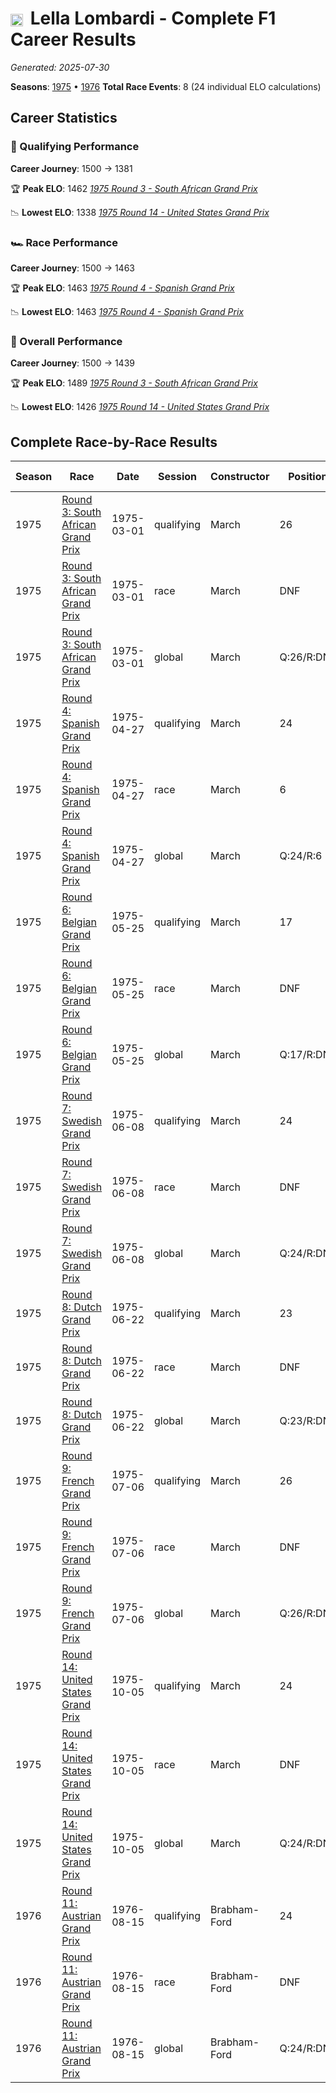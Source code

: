 # <img src="https://upload.wikimedia.org/wikipedia/commons/0/03/Flag_of_Italy.svg" alt="Italy" width="20" height="auto" style="vertical-align: middle; margin-right: 5px;" onerror="this.outerHTML='🇮🇹'; this.style.marginRight='5px';"/> Lella Lombardi - Complete F1 Career Results

*Generated: 2025-07-30*

**Seasons**: [1975](../results/1975-season-report.md) • [1976](../results/1976-season-report.md)
**Total Race Events**: 8 (24 individual ELO calculations)

## Career Statistics

### 🏁 Qualifying Performance
**Career Journey**: 1500 → 1381

🏆 **Peak ELO**: 1462
   *[1975 Round 3 - South African Grand Prix](../results/1975-season-report.md#round-3-south-african-grand-prix)*

📉 **Lowest ELO**: 1338
   *[1975 Round 14 - United States Grand Prix](../results/1975-season-report.md#round-14-united-states-grand-prix)*

### 🏎️ Race Performance
**Career Journey**: 1500 → 1463

🏆 **Peak ELO**: 1463
   *[1975 Round 4 - Spanish Grand Prix](../results/1975-season-report.md#round-4-spanish-grand-prix)*

📉 **Lowest ELO**: 1463
   *[1975 Round 4 - Spanish Grand Prix](../results/1975-season-report.md#round-4-spanish-grand-prix)*

### 🌟 Overall Performance
**Career Journey**: 1500 → 1439

🏆 **Peak ELO**: 1489
   *[1975 Round 3 - South African Grand Prix](../results/1975-season-report.md#round-3-south-african-grand-prix)*

📉 **Lowest ELO**: 1426
   *[1975 Round 14 - United States Grand Prix](../results/1975-season-report.md#round-14-united-states-grand-prix)*


## Complete Race-by-Race Results

| Season | Race | Date | Session | Constructor | Position | Starting ELO | ELO Change | Final ELO | Teammate |
|--------|------|------|---------|-------------|----------|--------------|------------|-----------|----------|
| 1975 | [Round 3: South African Grand Prix](../results/1975-season-report.md#round-3-south-african-grand-prix) | 1975-03-01 | qualifying | March | 26 | 1500 | -38 | 1462 | <img src="https://upload.wikimedia.org/wikipedia/commons/0/03/Flag_of_Italy.svg" alt="Italy" width="20" height="auto" style="vertical-align: middle; margin-right: 5px;" onerror="this.outerHTML='🇮🇹'; this.style.marginRight='5px';"/> Vittorio Brambilla |
| 1975 | [Round 3: South African Grand Prix](../results/1975-season-report.md#round-3-south-african-grand-prix) | 1975-03-01 | race | March | DNF | 1500 | N/A | 1500 | <img src="https://upload.wikimedia.org/wikipedia/commons/0/03/Flag_of_Italy.svg" alt="Italy" width="20" height="auto" style="vertical-align: middle; margin-right: 5px;" onerror="this.outerHTML='🇮🇹'; this.style.marginRight='5px';"/> Vittorio Brambilla |
| 1975 | [Round 3: South African Grand Prix](../results/1975-season-report.md#round-3-south-african-grand-prix) | 1975-03-01 | global | March | Q:26/R:DNF | 1500 | -11 | 1489 | <img src="https://upload.wikimedia.org/wikipedia/commons/0/03/Flag_of_Italy.svg" alt="Italy" width="20" height="auto" style="vertical-align: middle; margin-right: 5px;" onerror="this.outerHTML='🇮🇹'; this.style.marginRight='5px';"/> Vittorio Brambilla |
| 1975 | [Round 4: Spanish Grand Prix](../results/1975-season-report.md#round-4-spanish-grand-prix) | 1975-04-27 | qualifying | March | 24 | 1462 | -31 | 1430 | <img src="https://upload.wikimedia.org/wikipedia/commons/0/03/Flag_of_Italy.svg" alt="Italy" width="20" height="auto" style="vertical-align: middle; margin-right: 5px;" onerror="this.outerHTML='🇮🇹'; this.style.marginRight='5px';"/> Vittorio Brambilla |
| 1975 | [Round 4: Spanish Grand Prix](../results/1975-season-report.md#round-4-spanish-grand-prix) | 1975-04-27 | race | March | 6 | 1500 | -37 | 1463 | <img src="https://upload.wikimedia.org/wikipedia/commons/0/03/Flag_of_Italy.svg" alt="Italy" width="20" height="auto" style="vertical-align: middle; margin-right: 5px;" onerror="this.outerHTML='🇮🇹'; this.style.marginRight='5px';"/> Vittorio Brambilla |
| 1975 | [Round 4: Spanish Grand Prix](../results/1975-season-report.md#round-4-spanish-grand-prix) | 1975-04-27 | global | March | Q:24/R:6 | 1489 | -35 | 1453 | <img src="https://upload.wikimedia.org/wikipedia/commons/0/03/Flag_of_Italy.svg" alt="Italy" width="20" height="auto" style="vertical-align: middle; margin-right: 5px;" onerror="this.outerHTML='🇮🇹'; this.style.marginRight='5px';"/> Vittorio Brambilla |
| 1975 | [Round 6: Belgian Grand Prix](../results/1975-season-report.md#round-6-belgian-grand-prix) | 1975-05-25 | qualifying | March | 17 | 1430 | -26 | 1405 | <img src="https://upload.wikimedia.org/wikipedia/commons/0/03/Flag_of_Italy.svg" alt="Italy" width="20" height="auto" style="vertical-align: middle; margin-right: 5px;" onerror="this.outerHTML='🇮🇹'; this.style.marginRight='5px';"/> Vittorio Brambilla |
| 1975 | [Round 6: Belgian Grand Prix](../results/1975-season-report.md#round-6-belgian-grand-prix) | 1975-05-25 | race | March | DNF | 1463 | N/A | 1463 | <img src="https://upload.wikimedia.org/wikipedia/commons/0/03/Flag_of_Italy.svg" alt="Italy" width="20" height="auto" style="vertical-align: middle; margin-right: 5px;" onerror="this.outerHTML='🇮🇹'; this.style.marginRight='5px';"/> Vittorio Brambilla |
| 1975 | [Round 6: Belgian Grand Prix](../results/1975-season-report.md#round-6-belgian-grand-prix) | 1975-05-25 | global | March | Q:17/R:DNF | 1453 | -8 | 1446 | <img src="https://upload.wikimedia.org/wikipedia/commons/0/03/Flag_of_Italy.svg" alt="Italy" width="20" height="auto" style="vertical-align: middle; margin-right: 5px;" onerror="this.outerHTML='🇮🇹'; this.style.marginRight='5px';"/> Vittorio Brambilla |
| 1975 | [Round 7: Swedish Grand Prix](../results/1975-season-report.md#round-7-swedish-grand-prix) | 1975-06-08 | qualifying | March | 24 | 1405 | -21 | 1384 | <img src="https://upload.wikimedia.org/wikipedia/commons/0/03/Flag_of_Italy.svg" alt="Italy" width="20" height="auto" style="vertical-align: middle; margin-right: 5px;" onerror="this.outerHTML='🇮🇹'; this.style.marginRight='5px';"/> Vittorio Brambilla |
| 1975 | [Round 7: Swedish Grand Prix](../results/1975-season-report.md#round-7-swedish-grand-prix) | 1975-06-08 | race | March | DNF | 1463 | N/A | 1463 | <img src="https://upload.wikimedia.org/wikipedia/commons/0/03/Flag_of_Italy.svg" alt="Italy" width="20" height="auto" style="vertical-align: middle; margin-right: 5px;" onerror="this.outerHTML='🇮🇹'; this.style.marginRight='5px';"/> Vittorio Brambilla |
| 1975 | [Round 7: Swedish Grand Prix](../results/1975-season-report.md#round-7-swedish-grand-prix) | 1975-06-08 | global | March | Q:24/R:DNF | 1446 | -6 | 1439 | <img src="https://upload.wikimedia.org/wikipedia/commons/0/03/Flag_of_Italy.svg" alt="Italy" width="20" height="auto" style="vertical-align: middle; margin-right: 5px;" onerror="this.outerHTML='🇮🇹'; this.style.marginRight='5px';"/> Vittorio Brambilla |
| 1975 | [Round 8: Dutch Grand Prix](../results/1975-season-report.md#round-8-dutch-grand-prix) | 1975-06-22 | qualifying | March | 23 | 1384 | -18 | 1366 | <img src="https://upload.wikimedia.org/wikipedia/commons/0/03/Flag_of_Italy.svg" alt="Italy" width="20" height="auto" style="vertical-align: middle; margin-right: 5px;" onerror="this.outerHTML='🇮🇹'; this.style.marginRight='5px';"/> Vittorio Brambilla |
| 1975 | [Round 8: Dutch Grand Prix](../results/1975-season-report.md#round-8-dutch-grand-prix) | 1975-06-22 | race | March | DNF | 1463 | N/A | 1463 | <img src="https://upload.wikimedia.org/wikipedia/commons/0/03/Flag_of_Italy.svg" alt="Italy" width="20" height="auto" style="vertical-align: middle; margin-right: 5px;" onerror="this.outerHTML='🇮🇹'; this.style.marginRight='5px';"/> Vittorio Brambilla |
| 1975 | [Round 8: Dutch Grand Prix](../results/1975-season-report.md#round-8-dutch-grand-prix) | 1975-06-22 | global | March | Q:23/R:DNF | 1439 | -5 | 1434 | <img src="https://upload.wikimedia.org/wikipedia/commons/0/03/Flag_of_Italy.svg" alt="Italy" width="20" height="auto" style="vertical-align: middle; margin-right: 5px;" onerror="this.outerHTML='🇮🇹'; this.style.marginRight='5px';"/> Vittorio Brambilla |
| 1975 | [Round 9: French Grand Prix](../results/1975-season-report.md#round-9-french-grand-prix) | 1975-07-06 | qualifying | March | 26 | 1366 | -15 | 1350 | <img src="https://upload.wikimedia.org/wikipedia/commons/0/03/Flag_of_Italy.svg" alt="Italy" width="20" height="auto" style="vertical-align: middle; margin-right: 5px;" onerror="this.outerHTML='🇮🇹'; this.style.marginRight='5px';"/> Vittorio Brambilla |
| 1975 | [Round 9: French Grand Prix](../results/1975-season-report.md#round-9-french-grand-prix) | 1975-07-06 | race | March | DNF | 1463 | N/A | 1463 | <img src="https://upload.wikimedia.org/wikipedia/commons/0/03/Flag_of_Italy.svg" alt="Italy" width="20" height="auto" style="vertical-align: middle; margin-right: 5px;" onerror="this.outerHTML='🇮🇹'; this.style.marginRight='5px';"/> Vittorio Brambilla |
| 1975 | [Round 9: French Grand Prix](../results/1975-season-report.md#round-9-french-grand-prix) | 1975-07-06 | global | March | Q:26/R:DNF | 1434 | -4 | 1429 | <img src="https://upload.wikimedia.org/wikipedia/commons/0/03/Flag_of_Italy.svg" alt="Italy" width="20" height="auto" style="vertical-align: middle; margin-right: 5px;" onerror="this.outerHTML='🇮🇹'; this.style.marginRight='5px';"/> Vittorio Brambilla |
| 1975 | [Round 14: United States Grand Prix](../results/1975-season-report.md#round-14-united-states-grand-prix) | 1975-10-05 | qualifying | March | 24 | 1350 | -12 | 1338 | <img src="https://upload.wikimedia.org/wikipedia/commons/c/c3/Flag_of_France.svg" alt="France" width="20" height="auto" style="vertical-align: middle; margin-right: 5px;" onerror="this.outerHTML='🇫🇷'; this.style.marginRight='5px';"/> Jacques Laffite |
| 1975 | [Round 14: United States Grand Prix](../results/1975-season-report.md#round-14-united-states-grand-prix) | 1975-10-05 | race | March | DNF | 1463 | N/A | 1463 | <img src="https://upload.wikimedia.org/wikipedia/commons/c/c3/Flag_of_France.svg" alt="France" width="20" height="auto" style="vertical-align: middle; margin-right: 5px;" onerror="this.outerHTML='🇫🇷'; this.style.marginRight='5px';"/> Jacques Laffite |
| 1975 | [Round 14: United States Grand Prix](../results/1975-season-report.md#round-14-united-states-grand-prix) | 1975-10-05 | global | March | Q:24/R:DNF | 1429 | -4 | 1426 | <img src="https://upload.wikimedia.org/wikipedia/commons/c/c3/Flag_of_France.svg" alt="France" width="20" height="auto" style="vertical-align: middle; margin-right: 5px;" onerror="this.outerHTML='🇫🇷'; this.style.marginRight='5px';"/> Jacques Laffite |
| 1976 | [Round 11: Austrian Grand Prix](../results/1976-season-report.md#round-11-austrian-grand-prix) | 1976-08-15 | qualifying | Brabham-Ford | 24 | 1338 | +43 | 1381 | <img src="https://upload.wikimedia.org/wikipedia/commons/f/f3/Flag_of_Switzerland.svg" alt="Switzerland" width="20" height="auto" style="vertical-align: middle; margin-right: 5px;" onerror="this.outerHTML='🇨🇭'; this.style.marginRight='5px';"/> Loris Kessel |
| 1976 | [Round 11: Austrian Grand Prix](../results/1976-season-report.md#round-11-austrian-grand-prix) | 1976-08-15 | race | Brabham-Ford | DNF | 1463 | N/A | 1463 | <img src="https://upload.wikimedia.org/wikipedia/commons/f/f3/Flag_of_Switzerland.svg" alt="Switzerland" width="20" height="auto" style="vertical-align: middle; margin-right: 5px;" onerror="this.outerHTML='🇨🇭'; this.style.marginRight='5px';"/> Loris Kessel |
| 1976 | [Round 11: Austrian Grand Prix](../results/1976-season-report.md#round-11-austrian-grand-prix) | 1976-08-15 | global | Brabham-Ford | Q:24/R:DNF | 1426 | +13 | 1439 | <img src="https://upload.wikimedia.org/wikipedia/commons/f/f3/Flag_of_Switzerland.svg" alt="Switzerland" width="20" height="auto" style="vertical-align: middle; margin-right: 5px;" onerror="this.outerHTML='🇨🇭'; this.style.marginRight='5px';"/> Loris Kessel |
